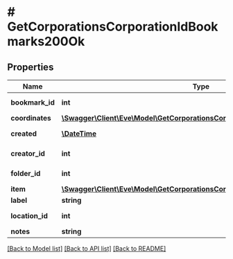 # # GetCorporationsCorporationIdBookmarks200Ok

## Properties

Name | Type | Description | Notes
------------ | ------------- | ------------- | -------------
**bookmark_id** | **int** | bookmark_id integer | 
**coordinates** | [**\Swagger\Client\Eve\Model\GetCorporationsCorporationIdBookmarksCoordinates**](GetCorporationsCorporationIdBookmarksCoordinates.md) |  | [optional] 
**created** | [**\DateTime**](\DateTime.md) | created string | 
**creator_id** | **int** | creator_id integer | 
**folder_id** | **int** | folder_id integer | [optional] 
**item** | [**\Swagger\Client\Eve\Model\GetCorporationsCorporationIdBookmarksItem**](GetCorporationsCorporationIdBookmarksItem.md) |  | [optional] 
**label** | **string** | label string | 
**location_id** | **int** | location_id integer | 
**notes** | **string** | notes string | 

[[Back to Model list]](../../README.md#documentation-for-models) [[Back to API list]](../../README.md#documentation-for-api-endpoints) [[Back to README]](../../README.md)


